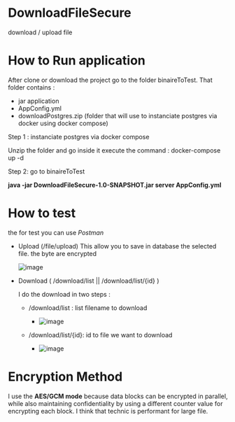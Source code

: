 # DownloadFileSecure
download / upload file 

# How to Run application

After clone or download the project go to the folder binaireToTest. 
That folder contains :

-  jar application 
-  AppConfig.yml
-  downloadPostgres.zip (folder that will use to instanciate postgres via docker using docker compose)

Step 1 : instanciate postgres via docker compose

  Unzip the folder and go inside it execute the command : docker-compose up -d 


Step 2: go to binaireToTest 

**java -jar DownloadFileSecure-1.0-SNAPSHOT.jar server AppConfig.yml**


# How to test 

the for test you can use *Postman*

-  Upload (/file/upload)
  This allow you to save in database the selected file. the byte are encrypted
  
    ![image](https://user-images.githubusercontent.com/22868698/166168997-5b5e7da2-6115-4386-81fd-e046ef1b644c.png)

 
 - Download ( /download/list  ||  /download/list/{id} )
   
   I do the download in two steps : 
    
      - /download/list : list filename to download 
   
        - ![image](https://user-images.githubusercontent.com/22868698/166169087-fcec09be-3a10-4704-8f6a-e541fff6334d.png)

     - /download/list/{id}: id to file we want to download
        
        - ![image](https://user-images.githubusercontent.com/22868698/166169181-8d4739d1-5de4-4a7f-9cdb-54a3dcf55c36.png)


# Encryption Method 
   I use the **AES/GCM mode** because data blocks can be encrypted in parallel, 
   while also maintaining confidentiality by using a different counter value for encrypting each block. 
   I think that technic is performant for large file.
    
   

